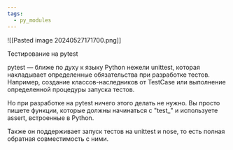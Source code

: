 ```yaml
---
tags:
  - py_modules
---
```

![[Pasted image 20240527171700.png]]

Тестирование на pytest

pytest — ближе по духу к языку Python нежели unittest, которая накладывает определенные обязательства при разработке тестов. Например, создание классов-наследников от TestCase или выполнение определенной процедуры запуска тестов. 

Но при разработке на pytest ничего этого делать не нужно. Вы просто пишете функции, которые должны начинаться с "test_" и используете assert, встроенные в Python. 

Также он поддерживает запуск тестов на unittest и nose, то есть полная обратная совместимость с ними.
